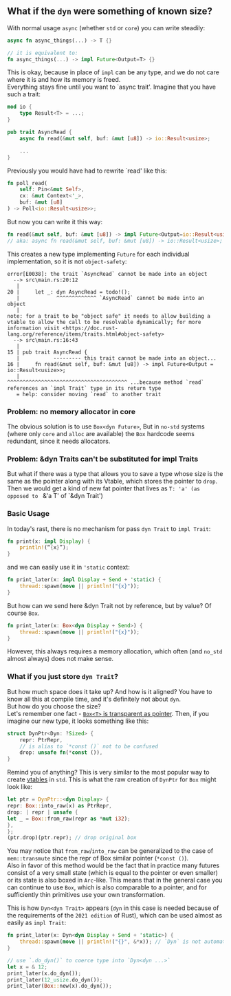 ## What if the `dyn` were something of known size?

With normal usage `async` (whether `std` or `core`) you can write steadily:

```rust
async fn async_things(...) -> T {}

// it is equivalent to:
fn async_things(...) -> impl Future<Output=T> {}
```

This is okay, because in place of `impl` can be any type, and we do not care where it is and how its memory is freed. \
Everything stays fine until you want to `async trait'.
Imagine that you have such a trait:

```rust
mod io {
    type Result<T> = ...;
}

pub trait AsyncRead {
    async fn read(&mut self, buf: &mut [u8]) -> io::Result<usize>;

    ...
}
```

Previously you would have had to rewrite `read' like this:

```rust
fn poll_read(
    self: Pin<&mut Self>,
    cx: &mut Context<'_>,
    buf: &mut [u8]
) -> Poll<io::Result<usize>>;
```

But now you can write it this way:

```rust
fn read(&mut self, buf: &mut [u8]) -> impl Future<Output=io::Result<usize>>;
// aka: async fn read(&mut self, buf: &mut [u8]) -> io::Result<usize>;
```

This creates a new type implementing `Future` for each individual implementation, so it is not `object-safety`:

```
error[E0038]: the trait `AsyncRead` cannot be made into an object
  --> src\main.rs:20:12
   |
20 |     let _: dyn AsyncRead = todo!();
   |            ^^^^^^^^^^^^^ `AsyncRead` cannot be made into an object
   |
note: for a trait to be "object safe" it needs to allow building a vtable to allow the call to be resolvable dynamically; for more information visit <https://doc.rust-lang.org/reference/items/traits.html#object-safety>
  --> src\main.rs:16:43
   |
15 | pub trait AsyncRead {
   |           --------- this trait cannot be made into an object...
16 |     fn read(&mut self, buf: &mut [u8]) -> impl Future<Output = io::Result<usize>>;
   |                                           ^^^^^^^^^^^^^^^^^^^^^^^^^^^^^^^^^^^^^^^ ...because method `read` references an `impl Trait` type in its return type
   = help: consider moving `read` to another trait
```

### Problem: no memory allocator in core

The obvious solution is to use `Box<dyn Future>`, But in `no-std` systems (where only `core` and `alloc` are available)
the `Box` hardcode seems redundant, since it needs allocators.

### Problem: &dyn Traits can't be substituted for impl Traits

But what if there was a type that allows you to save a type whose size is the same as the pointer along with its Vtable,
which stores the pointer to `drop`. Then we would get a kind of new fat pointer that lives as `T: 'a' (as opposed to `
&'a T' of `&dyn Trait')

### Basic Usage

In today's rast, there is no mechanism for pass `dyn Trait` to `impl Trait`:

```rust
fn print(x: impl Display) {
    println!(“{x}”);
}
```

and we can easily use it in `'static` context:

```rust
fn print_later(x: impl Display + Send + 'static) {
    thread::spawn(move || println!("{x}"));
}
```

But how can we send here &dyn Trait not by reference, but by value? Of course `Box`.

```rust
fn print_later(x: Box<dyn Display + Send>) {
    thread::spawn(move || println!("{x}"));
}
```

However, this always requires a memory allocation, which often (and `no_std` almost always) does not make sense.

### What if you just store `dyn Trait`?

But how much space does it take up? And how is it aligned? You have to know all this at compile time, and it's
definitely not about `dyn`. \
But how do you choose the size? \
Let's remember one
fact - [`Box<T>` is transparent as pointer](https://doc.rust-lang.org/nightly/std/boxed/index.html#memory-layout). Then,
if you imagine our new type, it looks something like this:

```rust
struct DynPtr<Dyn: ?Sized> {
    repr: PtrRepr,
    // is alias to `*const ()` not to be confused 
    drop: unsafe fn(*const ()),
}
```

Remind you of anything? This is very similar to the most
popular way to create [vtables](https://doc.rust-lang.org/nightly/src/core/task/wake.rs.html#82-113) in `std`.
This is what the raw creation of `DynPtr` for `Box` might look like:

```rust
let ptr = DynPtr::<dyn Display> {
repr: Box::into_raw(x) as PtrRepr,
drop: | repr | unsafe {
let _ = Box::from_raw(repr as *mut i32);
},
};
(ptr.drop)(ptr.repr); // drop original box 
```

You may notice that `from_raw`/`into_raw` can be generalized to the case of `mem::transmute` since the repr of Box
similar pointer (`*const ()`). \
Also in favor of this method would be the fact that in practice many futures consist of a very small state (which is
equal to the pointer or even smaller) or its state is also boxed in `Arc`-like.
This means that in the general case you can continue to use `Box`, which is also comparable to a pointer, and for
sufficiently thin primitives use your own transformation.

This is how `Dyn<dyn Trait>` appears (`dyn` in this case is needed because of the requirements of the `2021 edition` of
Rust), which can be used almost as easily as `impl Trait`:

```rust
fn print_later(x: Dyn<dyn Display + Send + 'static>) {
    thread::spawn(move || println!("{}", &*x)); // `Dyn` is not automatically delegate traits like `dyn`
}

// use `.do_dyn()` to coerce type into `Dyn<dyn ...>`
let x = & 12;
print_later(x.do_dyn());
print_later(12_usize.do_dyn());
print_later(Box::new(x).do_dyn());
```
